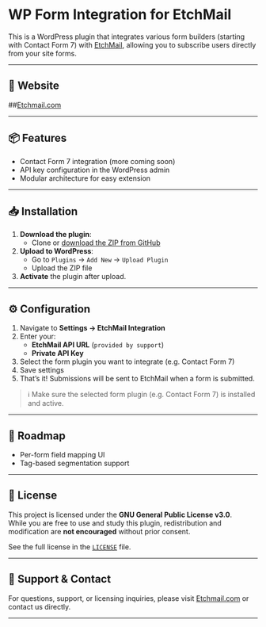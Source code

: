 # WP Form Integration for EtchMail

This is a WordPress plugin that integrates various form builders (starting with Contact Form 7) with [EtchMail](https://etchmail.com), allowing you to subscribe users directly from your site forms.

---

## 🔗 Website
##[Etchmail.com](https://etchmail.com)

---

## 📦 Features

- Contact Form 7 integration (more coming soon)
- API key configuration in the WordPress admin
- Modular architecture for easy extension

---

## 📥 Installation

1. **Download the plugin**:
   - Clone or [download the ZIP from GitHub](https://github.com/Etchmail/wp-form-integration/)
2. **Upload to WordPress**:
   - Go to `Plugins` → `Add New` → `Upload Plugin`
   - Upload the ZIP file
3. **Activate** the plugin after upload.

---

## ⚙️ Configuration

1. Navigate to **Settings → EtchMail Integration**
2. Enter your:
   - **EtchMail API URL** (`provided by support`)
   - **Private API Key**
3. Select the form plugin you want to integrate (e.g. Contact Form 7)
4. Save settings
5. That’s it! Submissions will be sent to EtchMail when a form is submitted.

> ℹ️ Make sure the selected form plugin (e.g. Contact Form 7) is installed and active.

---

## 🚧 Roadmap

- Per-form field mapping UI
- Tag-based segmentation support

---

## 📝 License

This project is licensed under the **GNU General Public License v3.0**.  
While you are free to use and study this plugin, redistribution and modification are **not encouraged** without prior consent.

See the full license in the [`LICENSE`](LICENSE) file.

---

## 🤝 Support & Contact

For questions, support, or licensing inquiries, please visit [Etchmail.com](https://etchmail.com/contact) or contact us directly.

---

